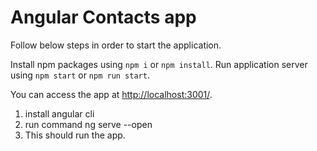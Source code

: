  # Angular Contacts app

Follow below steps in order to start the application.

Install npm packages using `npm i` or `npm install`.
Run application server using `npm start` or `npm run start`.

You can access the app at [http://localhost:3001/](http://localhost:3001/).

1. install angular cli
2. run command ng serve --open
3. This should run the app.

